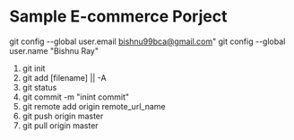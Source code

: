  # Sample E-commerce Porject 

git config --global user.email bishnu99bca@gmail.com"
git config --global user.name "Bishnu Ray"

1. git init
2. git add [filename] ||  -A
3. git status
4. git commit -m "inint commit"
5. git remote add origin remote_url_name
6. git push  origin master
7. git pull origin master